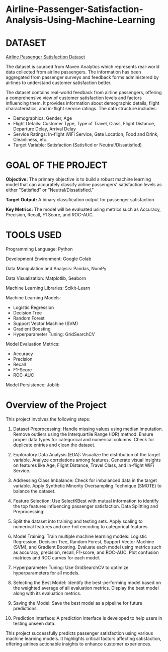 # **Airline-Passenger-Satisfaction-Analysis-Using-Machine-Learning**

# **DATASET**

[Airline Passenger Satisfaction Dataset](https://drive.google.com/file/d/1VtYC86HrBZNrX3-4E-wtQ6ntz469A0IF/view?usp=sharing)

The dataset is sourced from Maven Analytics which represents real-world data collected from airline passengers. The information has been aggregated from passenger surveys and feedback forms administered by airlines to understand customer satisfaction better.

The dataset contains real-world feedback from airline passengers, offering a comprehensive view of customer satisfaction levels and factors influencing them. It provides information about demographic details, flight characteristics, and in-flight service ratings. The data structure includes:
* Demographics: Gender, Age
* Flight Details: Customer Type, Type of Travel, Class, Flight Distance, Departure Delay, Arrival Delay
* Service Ratings: In-flight WiFi Service, Gate Location, Food and Drink, Cleanliness, etc.
* Target Variable: Satisfaction (Satisfied or Neutral/Dissatisfied)

# **GOAL OF THE PROJECT**

**Objective:** The primary objective is to build a robust machine learning model that can accurately classify airline passengers' satisfaction levels as either "Satisfied" or "Neutral/Dissatisfied."

**Target Output:** A binary classification output for passenger satisfaction.

**Key Metrics:** The model will be evaluated using metrics such as Accuracy, Precision, Recall, F1 Score, and ROC-AUC.

# **TOOLS USED**

Programming Language: Python

Development Environment: Google Colab

Data Manipulation and Analysis: Pandas, NumPy

Data Visualization: Matplotlib, Seaborn

Machine Learning Libraries: Scikit-Learn

Machine Learning Models:

* Logistic Regression
* Decision Tree
* Random Forest
* Support Vector Machine (SVM)
* Gradient Boosting
* Hyperparameter Tuning: GridSearchCV

Model Evaluation Metrics:

* Accuracy
* Precision
* Recall
* F1-Score
* ROC-AUC
  
Model Persistence: Joblib

# **Overview of the Project**

This project involves the following steps:

1) Dataset Preprocessing:
Handle missing values using median imputation.
Remove outliers using the Interquartile Range (IQR) method.
Ensure proper data types for categorical and numerical columns.
Check for duplicate entries and clean the dataset.

2) Exploratory Data Analysis (EDA):
Visualize the distribution of the target variable.
Analyze correlations among features.
Generate visual insights on features like Age, Flight Distance, Travel Class, and In-flight WiFi Service.

3) Addressing Class Imbalance:
Check for imbalanced data in the target variable.
Apply Synthetic Minority Oversampling Technique (SMOTE) to balance the dataset.

4) Feature Selection:
Use SelectKBest with mutual information to identify the top features influencing passenger satisfaction.
Data Splitting and Preprocessing:

5) Split the dataset into training and testing sets.
Apply scaling to numerical features and one-hot encoding to categorical features.

6) Model Training:
Train multiple machine learning models: Logistic Regression, Decision Tree, Random Forest, Support Vector Machine (SVM), and Gradient Boosting.
Evaluate each model using metrics such as accuracy, precision, recall, F1-score, and ROC-AUC.
Plot confusion matrices and ROC curves for each model.

7) Hyperparameter Tuning:
Use GridSearchCV to optimize hyperparameters for all models.

8) Selecting the Best Model:
Identify the best-performing model based on the weighted average of all evaluation metrics.
Display the best model along with its evaluation metrics.

9) Saving the Model:
Save the best model as a pipeline for future predictions.

10) Prediction Interface:
A prediction interface is developed to help users in testing unseen data.


This project successfully predicts passenger satisfaction using various machine learning models. It highlights critical factors affecting satisfaction, offering airlines actionable insights to enhance customer experiences.
